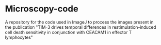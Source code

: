 # Microscopy-code
A repository for the code used in ImageJ to process the images present in the publication "TIM-3 drives temporal differences in restimulation-induced cell death sensitivity in conjunction with CEACAM1 in effector T lymphocytes"
